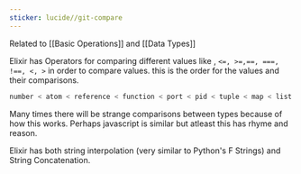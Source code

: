 ```yaml
---
sticker: lucide//git-compare
---
```

Related to [[Basic Operations]] and [[Data Types]]

Elixir has Operators for comparing 
different values like , `<=, >=,==, ===, !==, <, >` in order to compare values. 
this is the order for the values and their comparisons. 
```elixir
number < atom < reference < function < port < pid < tuple < map < list < bitstring
```
Many times there will be strange comparisons between types because of how this works. Perhaps javascript is similar but atleast this has rhyme and reason. 

Elixir has both string interpolation (very similar to Python's F Strings) and String Concatenation. 
```elixir

```

